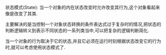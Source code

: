 状态模式(State): 当一个对象的内在状态改变时允许改变其行为,这个对象看起来像是改变了其类.

主要解决的是当控制一个对象状态转换的条件表达式过于复杂时的情况,把状态的判断逻辑转义到表示不同状态的一系列类当中,可以把复杂的逻辑判断简化.

当一个对象的行为取决于它的状态,并且它必须在运行时刻根据状态改变它的行为时,就可以考虑使用状态模式了.